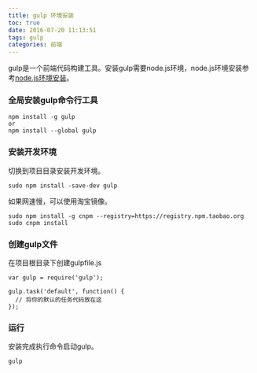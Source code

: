 ```yaml
---
title: gulp 环境安装
toc: true
date: 2016-07-20 11:13:51
tags: gulp
categories: 前端
---
```


gulp是一个前端代码构建工具。安装gulp需要node.js环境，node.js环境安装参考[node.js环境安装](../../../2016/07/16/node.js环境安装/)。
### 全局安装gulp命令行工具
```
npm install -g gulp
or
npm install --global gulp
```
### 安装开发环境
切换到项目目录安装开发环境。
```
sudo npm install -save-dev gulp
```
如果网速慢，可以使用淘宝镜像。
```
sudo npm install -g cnpm --registry=https://registry.npm.taobao.org
sudo cnpm install
```
### 创建gulp文件
在项目根目录下创建gulpfile.js
```
var gulp = require('gulp');

gulp.task('default', function() {
  // 将你的默认的任务代码放在这
});
```
### 运行
安装完成执行命令启动gulp。
```
gulp
```
